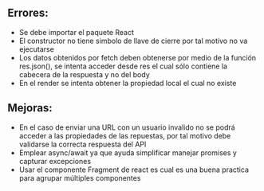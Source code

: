 ## Errores:
- Se debe importar el paquete React
- El constructor no tiene simbolo de llave de cierre por tal motivo no va ejecutarse
- Los datos obtenidos por fetch deben obtenerse por medio de la función res.json(), se intenta acceder desde res el cual sólo contiene la cabecera de la respuesta y no del body
- En el render se intenta obtener la propiedad local el cual no existe
	
## Mejoras:
- En el caso de enviar una URL con un usuario invalido no se podrá acceder a las propiedades de las repuestas, por tal motivo debe validarse la correcta respuesta del API
- Emplear async/await ya que ayuda simplificar manejar promises y capturar excepciones 
- Usar el componente Fragment de react es cual es una buena practica para agrupar múltiples componentes